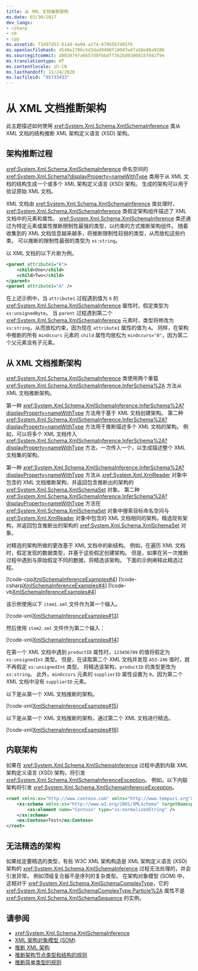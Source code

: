 ```yaml
---
title: 从 XML 文档推断架构
ms.date: 03/30/2017
dev_langs:
- csharp
- vb
- cpp
ms.assetid: f3d97d53-614d-4a04-a174-87965b7405f6
ms.openlocfilehash: 4540e1706cbd3dad9490f100d7e8fa58e80a9206
ms.sourcegitcommit: d8020797a6657d0fbbdff362b80300815f682f94
ms.translationtype: HT
ms.contentlocale: zh-CN
ms.lasthandoff: 11/24/2020
ms.locfileid: "95733433"
---
```

# <a name="inferring-schemas-from-xml-documents"></a>从 XML 文档推断架构

此主题描述如何使用 <xref:System.Xml.Schema.XmlSchemaInference> 类从 XML 文档的结构推断 XML 架构定义语言 (XSD) 架构。  
  
## <a name="the-schema-inference-process"></a>架构推断过程  

 <xref:System.Xml.Schema.XmlSchemaInference> 命名空间的 <xref:System.Xml.Schema?displayProperty=nameWithType> 类用于从 XML 文档的结构生成一个或多个 XML 架构定义语言 (XSD) 架构。 生成的架构可以用于验证原始 XML 文档。  
  
 XML 文档由 <xref:System.Xml.Schema.XmlSchemaInference> 类处理时，<xref:System.Xml.Schema.XmlSchemaInference> 类假定架构组件描述了 XML 文档中的元素和属性。 <xref:System.Xml.Schema.XmlSchemaInference> 类还通过为特定元素或属性推断限制性最强的类型，以约束的方式推断架构组件。 随着收集到的 XML 文档信息越来越多，将推断限制性较弱的类型，从而放松这些约束。 可以推断的限制性最弱的类型为 `xs:string`。  
  
 以 XML 文档的以下片断为例。  
  
```xml  
<parent attribute1="6">  
    <child>One</child>  
    <child>Two</child>  
</parent>  
<parent attribute1="A" />
```  
  
 在上述示例中，当 `attribute1` 过程遇到值为 `6` 的 <xref:System.Xml.Schema.XmlSchemaInference> 属性时，假定类型为 `xs:unsignedByte`。 当 `parent` 过程遇到第二个 <xref:System.Xml.Schema.XmlSchemaInference> 元素时，类型将修改为 `xs:string`，从而放松约束，因为现在 `attribute1` 属性的值为 `A`。 同样，在架构中推断的所有 `minOccurs` 元素的 `child` 属性均放松为 `minOccurs="0"`，因为第二个父元素没有子元素。  
  
## <a name="inferring-schemas-from-xml-documents"></a>从 XML 文档推断架构  

 <xref:System.Xml.Schema.XmlSchemaInference> 类使用两个重载 <xref:System.Xml.Schema.XmlSchemaInference.InferSchema%2A> 方法从 XML 文档推断架构。  
  
 第一种 <xref:System.Xml.Schema.XmlSchemaInference.InferSchema%2A?displayProperty=nameWithType> 方法用于基于 XML 文档创建架构。 第二种 <xref:System.Xml.Schema.XmlSchemaInference.InferSchema%2A?displayProperty=nameWithType> 方法用于推断描述多个 XML 文档的架构。 例如，可以将多个 XML 文档传入 <xref:System.Xml.Schema.XmlSchemaInference.InferSchema%2A?displayProperty=nameWithType> 方法，一次传入一个，以生成描述整个 XML 文档集的架构。  
  
 第一种 <xref:System.Xml.Schema.XmlSchemaInference.InferSchema%2A?displayProperty=nameWithType> 方法从 <xref:System.Xml.XmlReader> 对象中包含的 XML 文档推断架构，并返回包含推断出的架构的 <xref:System.Xml.Schema.XmlSchemaSet> 对象。 第二种 <xref:System.Xml.Schema.XmlSchemaInference.InferSchema%2A?displayProperty=nameWithType> 方法在 <xref:System.Xml.Schema.XmlSchemaSet> 对象中搜索目标命名空间与 <xref:System.Xml.XmlReader> 对象中包含的 XML 文档相同的架构，精选现有架构，并返回包含推断出的架构的 <xref:System.Xml.Schema.XmlSchemaSet> 对象。  
  
 对精选的架构所做的更改基于 XML 文档中的新结构。 例如，在遍历 XML 文档时，假定发现的数据类型，并基于这些假定创建架构。 但是，如果在另一次推断过程中遇到与原始假定不同的数据，将精选该架构。 下面的示例阐释此精选过程。  
  
 [!code-cpp[XmlSchemaInferenceExamples#4](../../../../samples/snippets/cpp/VS_Snippets_Data/XmlSchemaInferenceExamples/CPP/XmlSchemaInferenceExamples.cpp#4)]
 [!code-csharp[XmlSchemaInferenceExamples#4](../../../../samples/snippets/csharp/VS_Snippets_Data/XmlSchemaInferenceExamples/CS/XmlSchemaInferenceExamples.cs#4)]
 [!code-vb[XmlSchemaInferenceExamples#4](../../../../samples/snippets/visualbasic/VS_Snippets_Data/XmlSchemaInferenceExamples/VB/XmlSchemaInferenceExamples.vb#4)]  
  
 该示例使用以下 `item1.xml` 文件作为第一个输入。  
  
 [!code-xml[XmlSchemaInferenceExamples#13](../../../../samples/snippets/xml/VS_Snippets_Data/XmlSchemaInferenceExamples/XML/item1.xml#13)]  
  
 然后使用 `item2.xml` 文件作为第二个输入：  
  
 [!code-xml[XmlSchemaInferenceExamples#14](../../../../samples/snippets/xml/VS_Snippets_Data/XmlSchemaInferenceExamples/XML/item2.xml#14)]  
  
 在第一个 XML 文档中遇到 `productID` 属性时，`123456789` 的值将假定为 `xs:unsignedInt` 类型。 但是，在读取第二个 XML 文档并发现 `A53-246` 值时，就不再假定 `xs:unsignedInt` 类型。 将精选该架构，`productID` 的类型更改为 `xs:string`。 此外，`minOccurs` 元素的 `supplierID` 属性设置为 `0`，因为第二个 XML 文档中没有 `supplierID` 元素。  
  
 以下是从第一个 XML 文档推断的架构。  
  
 [!code-xml[XmlSchemaInferenceExamples#15](../../../../samples/snippets/xml/VS_Snippets_Data/XmlSchemaInferenceExamples/XML/InferSchema1.xml#15)]  
  
 以下是从第一个 XML 文档推断的架构，通过第二个 XML 文档进行精选。  
  
 [!code-xml[XmlSchemaInferenceExamples#16](../../../../samples/snippets/xml/VS_Snippets_Data/XmlSchemaInferenceExamples/XML/InferSchema2.xml#16)]  
  
## <a name="inline-schemas"></a>内联架构  

 如果在 <xref:System.Xml.Schema.XmlSchemaInference> 过程中遇到内联 XML 架构定义语言 (XSD) 架构，将引发 <xref:System.Xml.Schema.XmlSchemaInferenceException>。 例如，以下内联架构将引发 <xref:System.Xml.Schema.XmlSchemaInferenceException>。  
  
```xml  
<root xmlns:ex="http://www.contoso.com" xmlns="http://www.tempuri.org">  
    <xs:schema xmlns:xs="http://www.w3.org/2001/XMLSchema" targetNamespace="http://www.contoso.com">  
        <xs:element name="Contoso" type="xs:normalizedString" />  
    </xs:schema>  
    <ex:Contoso>Test</ex:Contoso>  
</root>  
```  
  
## <a name="schemas-that-cannot-be-refined"></a>无法精选的架构  

 如果给定要精选的类型，有些 W3C XML 架构构造是 XML 架构定义语言 (XSD) 架构的 <xref:System.Xml.Schema.XmlSchemaInference> 过程无法处理的，并会引发异常。 例如顶级复合器不是序列的复杂类型。 在架构对象模型 (SOM) 中，这相对于 <xref:System.Xml.Schema.XmlSchemaComplexType>，它的 <xref:System.Xml.Schema.XmlSchemaComplexType.Particle%2A> 属性不是 <xref:System.Xml.Schema.XmlSchemaSequence> 的实例。  
  
## <a name="see-also"></a>请参阅

- <xref:System.Xml.Schema.XmlSchemaInference>
- [XML 架构对象模型 (SOM)](xml-schema-object-model-som.md)
- [推断 XML 架构](inferring-an-xml-schema.md)
- [推断架构节点类型和结构的规则](rules-for-inferring-schema-node-types-and-structure.md)
- [推断简单类型的规则](rules-for-inferring-simple-types.md)
